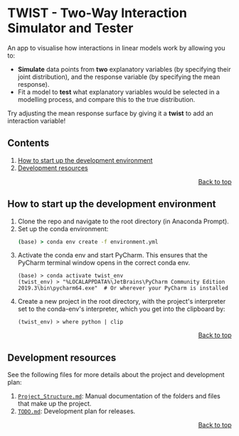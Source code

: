 <!-- To view this file rendered, try opening VSCode and clicking to open the "Preview" pane -->
# TWIST - Two-Way Interaction Simulator and Tester
An app to visualise how interactions in linear models work by allowing you to:
- **Simulate** data points from **two** explanatory variables (by specifying their joint distribution), and the response variable (by specifying the mean response).
- Fit a model to **test** what explanatory variables would be selected in a modelling process, and compare this to the true distribution.

Try adjusting the mean response surface by giving it a **twist** to add an interaction variable!

## Contents
<!-- This contents is kept up to date *manually* -->
1. [How to start up the development environment](#How-to-start-up-the-development-environment)
1. [Development resources](#Development-resources)

<div align="right"><a href="#contents">Back to top</a></div>

## How to start up the development environment
1. Clone the repo and navigate to the root directory (in Anaconda Prompt).
1. Set up the conda environment:
    ```cmd
    (base) > conda env create -f environment.yml
    ```
1. Activate the conda env and start PyCharm. This ensures that the PyCharm terminal window opens in the correct conda env.
    ```
    (base) > conda activate twist_env
    (twist_env) > "%LOCALAPPDATA%\JetBrains\PyCharm Community Edition 2019.3\bin\pycharm64.exe"  # Or wherever your PyCharm is installed
    ```
1. Create a new project in the root directory, with the project's interpreter set to the conda-env's interpreter, which you get into the clipboard by:
    ```
    (twist_env) > where python | clip
    ```

<div align="right"><a href="#contents">Back to top</a></div>

## Development resources
See the following files for more details about the project and development plan:
1. [`Project_Structure.md`](https://github.com/A-Breeze/TWIST/Project_Structure.md): Manual documentation of the folders and files that make up the project.
1. [`TODO.md`](https://github.com/A-Breeze/TWIST/TODO.md): Development plan for releases.

<div align="right"><a href="#contents">Back to top</a></div>
